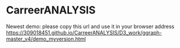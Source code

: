 # CarreerANALYSIS

Newest demo: please  copy this url and use it in your browser address https://309018451.github.io/CarreerANALYSIS/D3_work/ggraph-master_v4/demo_myversion.html

